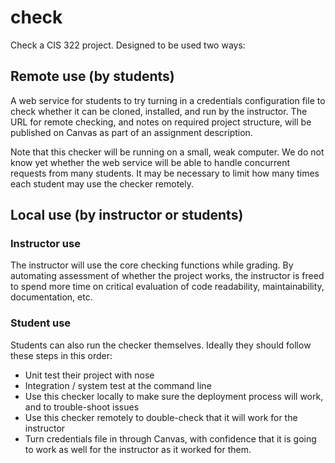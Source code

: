 # check

Check a CIS 322 project.  Designed to be used two ways: 

## Remote use (by students)

A web service for students to try turning in a credentials configuration file to check whether it can be cloned, installed, and run by the instructor.  The URL for remote checking, and notes on required project structure, will be published on Canvas as part of an assignment description.  

Note that this checker will be running on a small, weak computer.  We do not know yet whether the web service will be able to handle concurrent requests from many students.  It may be necessary to limit how many times each student may use the checker remotely. 

## Local use (by instructor or students)

### Instructor use

The instructor will use the core checking functions while grading.  By automating assessment of whether the project works, the instructor is freed to spend more time on critical evaluation of code readability, maintainability, documentation, etc. 

### Student use

Students can also run the checker themselves.  Ideally they should follow these steps in this order: 

* Unit test their project with nose
* Integration / system test at the command line
* Use this checker locally to make sure the deployment process will work, and to trouble-shoot issues
* Use this checker remotely to double-check that it will work for the instructor
* Turn credentials file in through Canvas, with confidence that it is going to work as well for the instructor as it worked for them. 

